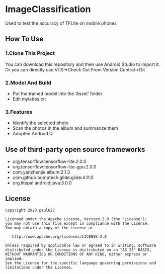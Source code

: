 # ImageClassification
Used to test the accuracy of TFLite on mobile phones

## How To Use
### 1.Clone This Project
You can download this repository and then use Android Studio to import it.
Or you can directly use VCS->Check Out From Version Control->Git
### 2.Model And Build
-   Put the trained model into the ‘Asset’ folder
-  Edit mylabes.txt
### 3.Features
- Identify the selected photo
- Scan the photos in the album and summarize them
- Adopted Android Q


## Use of third-party open source frameworks
- org.tensorflow:tensorflow-lite:2.0.0
- org.tensorflow:tensorflow-lite-gpu:2.0.0
- com.yanzhenjie:album:2.1.3
- com.github.bumptech.glide:glide:4.11.0
- org.litepal.android:java:3.0.0




License
-------

    Copyright 2020 paul623

    Licensed under the Apache License, Version 2.0 (the "License");
    you may not use this file except in compliance with the License.
    You may obtain a copy of the License at

       http://www.apache.org/licenses/LICENSE-2.0

    Unless required by applicable law or agreed to in writing, software
    distributed under the License is distributed on an "AS IS" BASIS,
    WITHOUT WARRANTIES OR CONDITIONS OF ANY KIND, either express or implied.
    See the License for the specific language governing permissions and
    limitations under the License.


